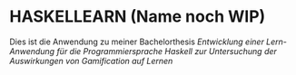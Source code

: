 # HASKELLEARN (Name noch WIP)

Dies ist die Anwendung zu meiner Bachelorthesis *Entwicklung einer Lern-Anwendung für die Programmiersprache Haskell zur Untersuchung der Auswirkungen von Gamification auf Lernen*
